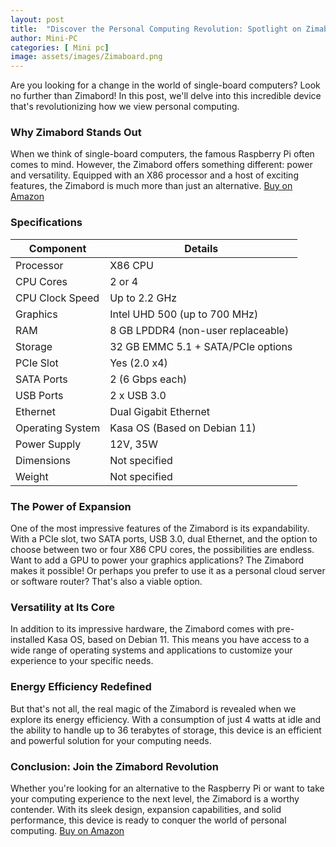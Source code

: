 ```yaml
---
layout: post
title:  "Discover the Personal Computing Revolution: Spotlight on Zimabord"
author: Mini-PC
categories: [ Mini pc]
image: assets/images/Zimaboard.png
--- 
```


Are you looking for a change in the world of single-board computers? Look no further than Zimabord! In this post, we'll delve into this incredible device that's revolutionizing how we view personal computing.

### Why Zimabord Stands Out

When we think of single-board computers, the famous Raspberry Pi often comes to mind. However, the Zimabord offers something different: power and versatility. Equipped with an X86 processor and a host of exciting features, the Zimabord is much more than just an alternative. [Buy on Amazon](https://amzn.to/4ayKByP)


### Specifications

| **Component**            | **Details**                          |
|--------------------------|--------------------------------------|
| Processor                | X86 CPU                              |
| CPU Cores                | 2 or 4                               |
| CPU Clock Speed          | Up to 2.2 GHz                        |
| Graphics                 | Intel UHD 500 (up to 700 MHz)        |
| RAM                      | 8 GB LPDDR4 (non-user replaceable)   |
| Storage                  | 32 GB EMMC 5.1 + SATA/PCIe options   |
| PCIe Slot                | Yes (2.0 x4)                          |
| SATA Ports               | 2 (6 Gbps each)                       |
| USB Ports                | 2 x USB 3.0                           |
| Ethernet                 | Dual Gigabit Ethernet                 |
| Operating System         | Kasa OS (Based on Debian 11)          |
| Power Supply             | 12V, 35W                              |
| Dimensions               | Not specified                         |
| Weight                   | Not specified                         |

### The Power of Expansion

One of the most impressive features of the Zimabord is its expandability. With a PCIe slot, two SATA ports, USB 3.0, dual Ethernet, and the option to choose between two or four X86 CPU cores, the possibilities are endless. Want to add a GPU to power your graphics applications? The Zimabord makes it possible! Or perhaps you prefer to use it as a personal cloud server or software router? That's also a viable option.

### Versatility at Its Core

In addition to its impressive hardware, the Zimabord comes with pre-installed Kasa OS, based on Debian 11. This means you have access to a wide range of operating systems and applications to customize your experience to your specific needs.

### Energy Efficiency Redefined

But that's not all, the real magic of the Zimabord is revealed when we explore its energy efficiency. With a consumption of just 4 watts at idle and the ability to handle up to 36 terabytes of storage, this device is an efficient and powerful solution for your computing needs.

### Conclusion: Join the Zimabord Revolution

Whether you're looking for an alternative to the Raspberry Pi or want to take your computing experience to the next level, the Zimabord is a worthy contender. With its sleek design, expansion capabilities, and solid performance, this device is ready to conquer the world of personal computing. [Buy on Amazon](https://amzn.to/4ayKByP)


